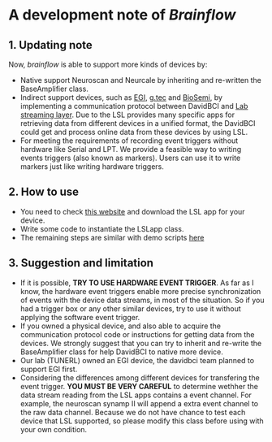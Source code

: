 # A development note of *Brainflow*

## 1. Updating note

Now, *brainflow* is able to support more kinds of devices by:

* Native support Neuroscan and Neurcale by inheriting and re-written the BaseAmplifier class.
* Indirect support devices, such as [EGI](https://www.egi.com), [g.tec](https://www.gtec.at/) and [BioSemi](https://www.biosemi.com), by implementing a communication protocol between DavidBCI and [Lab streaming layer](https://github.com/sccn/labstreaminglayer). Due to the LSL provides many specific apps for retrieving data from different devices in a unified format, the DavidBCI could get and process online data from these devices by using LSL.
* For meeting the requirements of recording event triggers without hardware like Serial and LPT. We provide a feasible way to writing events triggers (also known as markers). Users can use it to write markers just like writing hardware triggers.

## 2. How to use

* You need to check [this website](https://labstreaminglayer.readthedocs.io/info/supported_devices.html) and download the LSL app for your device.
* Write some code to instantiate the LSLapp class.
* The remaining steps are similar with demo scripts [here]()

## 3. Suggestion and limitation

* If it is possible, **TRY TO USE HARDWARE EVENT TRIGGER**. As far as I know, the hardware event triggers enable more precise synchronization of events with the device data streams, in most of the situation. So if you had a trigger box or any other similar devices, try to use it without applying the software event trigger.
* If you owned a physical device, and also able to acquire the communication protocol code or instructions for getting data from the devices. We strongly suggest that you can try to inherit and re-write the BaseAmplifier class for help DavidBCI to native more device.
* Our lab (TUNERL) owned an EGI device, the davidbci team planned to support EGI first.
* Considering the differences among different devices for transfering the event trigger.
    **YOU MUST BE VERY CAREFUL** to determine wethher the data stream reading
    from the LSL apps contains a event channel. For example, the neuroscan
    synamp II will append a extra event channel to the raw data channel.
    Because we do not have chance to test each device that LSL supported, so
    please modify this class before using with your own condition.
